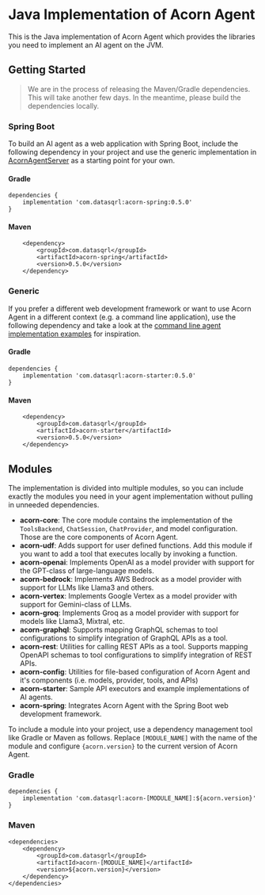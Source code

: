 # Java Implementation of Acorn Agent

This is the Java implementation of Acorn Agent which provides the libraries you need to implement an AI agent on the JVM.

## Getting Started

> We are in the process of releasing the Maven/Gradle dependencies. This will take another few days. In the meantime, please build the dependencies locally.

### Spring Boot

To build an AI agent as a web application with Spring Boot, include the following dependency in your project and use the generic implementation in [AcornAgentServer](acorn-spring/src/main/java/com/datasqrl/ai/spring/AcornAgentServer.java) as a starting point for your own.

#### Gradle

```text
dependencies {
    implementation 'com.datasqrl:acorn-spring:0.5.0'
}
```

#### Maven

```text
    <dependency>
        <groupId>com.datasqrl</groupId>
        <artifactId>acorn-spring</artifactId>
        <version>0.5.0</version>
    </dependency>
```

### Generic

If you prefer a different web development framework or want to use Acorn Agent in a different context (e.g. a command line application), use the following dependency and take a look at the [command line agent implementation examples](acorn-starter/src/test/java/com/datasqrl/ai) for inspiration.

#### Gradle

```text
dependencies {
    implementation 'com.datasqrl:acorn-starter:0.5.0'
}
```

#### Maven

```text
    <dependency>
        <groupId>com.datasqrl</groupId>
        <artifactId>acorn-starter</artifactId>
        <version>0.5.0</version>
    </dependency>
```

## Modules

The implementation is divided into multiple modules, so you can include exactly the modules you need in your agent implementation without pulling in unneeded dependencies.

* **acorn-core**: The core module contains the implementation of the `ToolsBackend`, `ChatSession`, `ChatProvider`, and model configuration. Those are the core components of Acorn Agent.
* **acorn-udf**: Adds support for user defined functions. Add this module if you want to add a tool that executes locally by invoking a function.
* **acorn-openai**: Implements OpenAI as a model provider with support for the GPT-class of large-language models.
* **acorn-bedrock**: Implements AWS Bedrock as a model provider with support for LLMs like Llama3 and others.
* **acorn-vertex**: Implements Google Vertex as a model provider with support for Gemini-class of LLMs.
* **acorn-groq**: Implements Groq as a model provider with support for models like Llama3, Mixtral, etc.
* **acorn-graphql**: Supports mapping GraphQL schemas to tool configurations to simplify integration of GraphQL APIs as a tool.
* **acorn-rest**: Utilities for calling REST APIs as a tool. Supports mapping OpenAPI schemas to tool configurations to simplify integration of REST APIs.
* **acorn-config**: Utilities for file-based configuration of Acorn Agent and it's components (i.e. models, provider, tools, and APIs)
* **acorn-starter**: Sample API executors and example implementations of AI agents.
* **acorn-spring**: Integrates Acorn Agent with the Spring Boot web development framework.

To include a module into your project, use a dependency management tool like Gradle or Maven as follows. Replace `[MODULE_NAME]` with the name of the module and configure `{acorn.version}` to the current version of Acorn Agent.

### Gradle

```text title='Gradle'
dependencies {
    implementation 'com.datasqrl:acorn-[MODULE_NAME]:${acorn.version}'
}
```

### Maven

```text title='Maven'
<dependencies>
    <dependency>
        <groupId>com.datasqrl</groupId>
        <artifactId>acorn-[MODULE_NAME]</artifactId>
        <version>${acorn.version}</version>
    </dependency>
</dependencies>
```